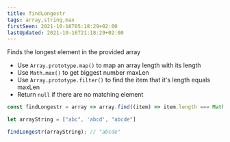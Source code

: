 ```yaml
---
title: findLongestr
tags: array,string,max
firstSeen: 2021-10-16T05:18:29+02:00
lastUpdated: 2021-10-16T21:18:29+02:00
---
```


Finds the longest element in the provided array

- Use `Array.prototype.map()` to  map an array length with its length
- Use `Math.max()` to get biggest number maxLen
- Use `Array.prototype.filter()` to find the item that it's length equals maxLen
- Return `null` if there are no matching element

```js
const findLongestr = array => array.find((item) => item.length === Math.max(...array.map((item) => item.length)))

```

```js
let arrayString = ["abc", 'abcd', "abcde"]

findLongestr(arrayString); // "abcde"
```
